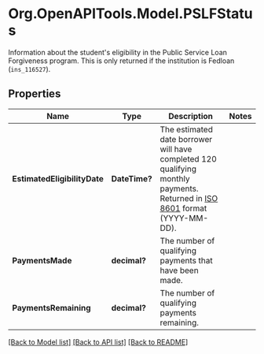 # Org.OpenAPITools.Model.PSLFStatus
Information about the student's eligibility in the Public Service Loan Forgiveness program. This is only returned if the institution is Fedloan (`ins_116527`). 

## Properties

Name | Type | Description | Notes
------------ | ------------- | ------------- | -------------
**EstimatedEligibilityDate** | **DateTime?** | The estimated date borrower will have completed 120 qualifying monthly payments. Returned in [ISO 8601](https://wikipedia.org/wiki/ISO_8601) format (YYYY-MM-DD). | 
**PaymentsMade** | **decimal?** | The number of qualifying payments that have been made. | 
**PaymentsRemaining** | **decimal?** | The number of qualifying payments remaining. | 

[[Back to Model list]](../README.md#documentation-for-models) [[Back to API list]](../README.md#documentation-for-api-endpoints) [[Back to README]](../README.md)

